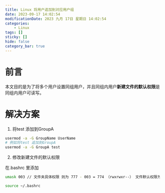 ```yaml
---
title: Linux 将用户追加到对应用户组
date: 2023-09-17 14:02:54
modificationDate: 2023 九月 17日 星期日 14:02:54
categories: 
	- Linux
tags: []
sticky: []
hide: false
category_bar: true
---
```

# 前言
本文目的是为了将多个用户设置同组用户，并且同组内用户**新建文件的默认权限**是同组内用户可读写。
# 解决方案
1. 将test 添加到GroupA

```sh
usermod -a -G GroupName UserName
# 例如将test 追加到GroupA
usermod -a -G GroupA test

```

2. 修改新建文件的默认权限

在.bashrc 里添加

```sh
umask 003 // 文件夹具体权限 则为 777 - 003 = 774 （rwxrwxr--） 文件默认权限为 666 - 003 = 663(rw-rw-r--)
```

```sh
source ~/.bashrc
```

